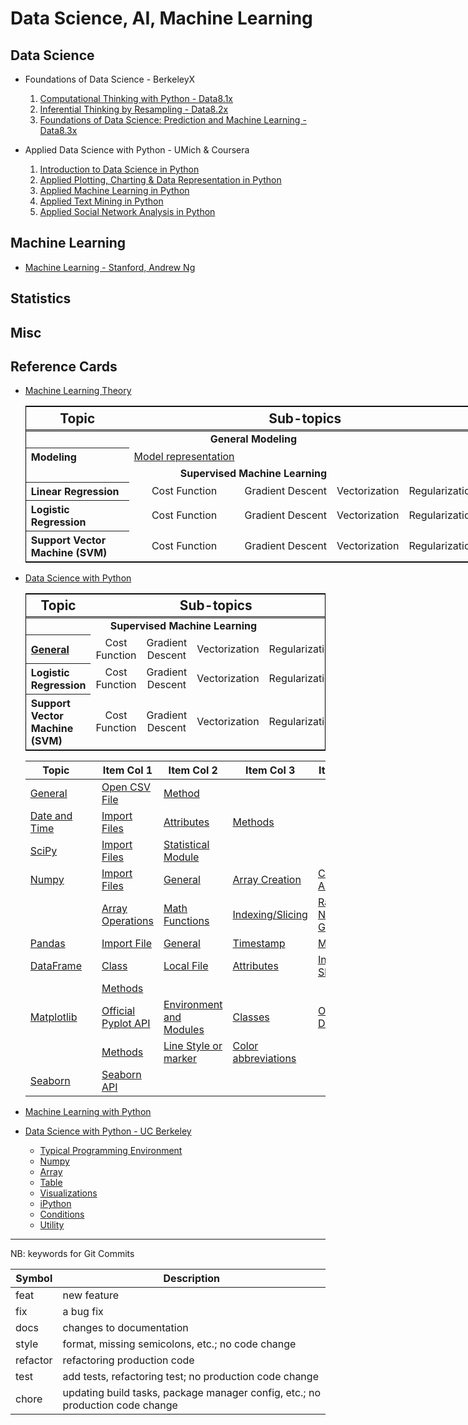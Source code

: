 # Data Science, AI, Machine Learning

## Data Science

+ Foundations of Data Science - BerkeleyX
  1.  [Computational Thinking with Python - Data8.1x](./DSFund-BerkeleyX/1-CompThinkWPython/README.md)
  2.  [Inferential Thinking by Resampling - Data8.2x](./DSFund-BerkeleyX/2-Inferential/README.md)
  3.  [Foundations of Data Science: Prediction and Machine Learning - Data8.3x](./DSFund-BerkeleyX/3-PredictML/README.md)

+ Applied Data Science with Python - UMich & Coursera
  1. [Introduction to Data Science in Python](./AppliedDS-UMich/1-IntroDS/README.md)
  2. [Applied Plotting, Charting & Data Representation in Python](./AppliedDS-UMich/2-InfoVis/README.md)
  3. [Applied Machine Learning in Python](./AppliedDS-UMich/3-AML/README.md)
  4. [Applied Text Mining in Python](./AppliedDS-UMich/4-TextMining/README.md)
  5. [Applied Social Network Analysis in Python](./AppliedDS-UMich/5-SocialNet/README.md)

## Machine Learning

  + [Machine Learning - Stanford, Andrew Ng](./ML/ML-Stanford/README.md)

## Statistics

## Misc


## Reference Cards

+ [Machine Learning Theory](./RefCards/MLTheory.md)

  <table style="align: center; border: 1px solid black; border-collapse: collapse; width: 90vw">
    <thead>
    <tr style="border-bottom: double black;">
      <th style="width: 15vw; font-size: 1.3em; border-right: double back; text-align: center;"> Topic </th>
      <th colspan="4" style="text-align: center; font-size: 1.3em;"> Sub-topics </th>
    </tr>
    </thead>
    <tbody>
    <tr> <td colspan="5" style="text-align: center; font-weight: bolder; height: 1.2em;"> General Modeling </td> </tr>
    <tr>
      <th style="text-align: left;"> Modeling </th>
      <td style="text-align: center;"> <a href="RefCards/MLTheory.md#model-representation"> Model representation </a> </td>
      <td style="text-align: center;">  </td>
      <td style="text-align: center;">  </td>
      <td style="text-align: center;">  </td>
    </tr>
    <tr> <td colspan="5" style="text-align: center; font-weight: bolder; height: 1.2em;"> Supervised Machine Learning </td> </tr>
    <tr>
      <th style="text-align: left;"> Linear Regression </th>
      <td style="text-align: center;"> Cost Function </td>
      <td style="text-align: center;"> Gradient Descent </td>
      <td style="text-align: center;"> Vectorization </td>
      <td style="text-align: center;"> Regularization </td>
    </tr>
    <tr>
      <th style="text-align: left;"> Logistic Regression </th>
      <td style="text-align: center;"> Cost Function </td>
      <td style="text-align: center;"> Gradient Descent </td>
      <td style="text-align: center;"> Vectorization </td>
      <td style="text-align: center;"> Regularization </td>
    </tr>
    <tr>
      <th style="text-align: left;"> Support Vector Machine (SVM) </th>
      <td style="text-align: center;"> Cost Function </td>
      <td style="text-align: center;"> Gradient Descent </td>
      <td style="text-align: center;"> Vectorization </td>
      <td style="text-align: center;"> Regularization </td>
    </tr>
    </tbody>
  </table>

+ [Data Science with Python](./RefCards/PythonDS.md)

  <table style="border: 1px solid black;" align="center" width="90%">
    <thead>
    <tr style="border-bottom: double black;">
      <th width="15vw" style="font-size: 1.3em; border-right: double back; text-align: center;"> Topic </th>
      <th colspan="4" style="text-align: center; font-size: 1.3em;"> Sub-topics </th>
    </tr>
    </thead>
    <tbody>
    <tr> <td colspan="5" style="text-align: center; font-weight: bolder;" height="1.5em"> Supervised Machine Learning </td> </tr>
    <tr>
      <th style="text-align: left;"> <a href="./RefCards./PythonDS.md#general"> General </a></th>
      <td style="text-align: center;"> Cost Function </td>
      <td style="text-align: center;"> Gradient Descent </td>
      <td style="text-align: center;"> Vectorization </td>
      <td style="text-align: center;"> Regularization </td>
    </tr>
    <tr>
      <th style="text-align: left;"> Logistic Regression </th>
      <td style="text-align: center;"> Cost Function </td>
      <td style="text-align: center;"> Gradient Descent </td>
      <td style="text-align: center;"> Vectorization </td>
      <td style="text-align: center;"> Regularization </td>
    </tr>
    <tr>
      <th style="text-align: left;"> Support Vector Machine (SVM) </th>
      <td style="text-align: center;"> Cost Function </td>
      <td style="text-align: center;"> Gradient Descent </td>
      <td style="text-align: center;"> Vectorization </td>
      <td style="text-align: center;"> Regularization </td>
    </tr>
    </tbody>
  </table>

    | Topic | | Item Col 1 | Item Col 2 | Item Col 3 | Item Col 4|
    |-------|-|------------|------------|------------|-----------|
    | [General](./RefCards./PythonDS.md#general) | | [Open CSV File](./RefCards/PythonDS.md#open-cvs-file) | [Method](./RefCards/PythonDS.md#methods) | |
    | [Date and Time](./RefCards/PythonDS.md#date-and-times) | |[Import Files](./RefCards/PythonDS.md#import-files) | [Attributes](./RefCards/PythonDS.md#attributes) | [Methods](./RefCards/PythonDS.md#methods-1) | | 
    | [SciPy](./RefCards/PythonDS.md#scipy) | | [Import Files](./RefCards/PythonDS.md#import-files-1) | [Statistical Module](./RefCards/PythonDS.md#statistical-module) | | |
    | [Numpy](./RefCards/PythonDS.md#numpy) | | [Import Files](./RefCards/PythonDS.md#import-files-2) | [General](./RefCards/PythonDS.md#general-1) | [Array Creation](./RefCards/PythonDS.md#array-creation) | [Combining Array](./RefCards/PythonDS.md#combining-arrays) |
    | | | [Array Operations](./RefCards/PythonDS.md#array-operations) | [Math Functions](./RefCards/PythonDS.md#math-functions) | [Indexing/Slicing](./RefCards/PythonDS.md#indexingslicing) | [Random Number Generator](./RefCards/PythonDS.md#random-number-generator) |
    | [Pandas](./RefCards/PythonDS.md#pandas) | | [Import File](./RefCards/PythonDS.md#import-file) | [General](./RefCards/PythonDS.md#general-2) | [Timestamp](./RefCards/PythonDS.md#timestamp) | [Methods](./RefCards/PythonDS.md#methods-2) | [Lecture Methods](./RefCards/PythonDS.md#lecture-methods) |
    | [DataFrame](./RefCards/PythonDS.md#dataframe) | | [Class](./RefCards/PythonDS.md#class) | [Local File](./RefCards/PythonDS.md#load-file) | [Attributes](./RefCards/PythonDS.md#attributes-1) | [Indexing & Slicing](./RefCards/PythonDS.md#indexing--slicing) |
    |  | | [Methods](./RefCards/PythonDS.md#methods-3) |  |  |  |
    | [Matplotlib](./RefCards/PythonDS.md#matplotlib) | | [Official Pyplot API](./RefCards/PythonDS.md#official-pyplot-api) | [Environment and Modules](./RefCards/PythonDS.md#environment-and-module) |[Classes](./RefCards/PythonDS.md#classes) | [Official Docs](./RefCards/PythonDS.md#official-docs) |
    |  | | [Methods](./RefCards/PythonDS.md#methods-4) | [Line Style or marker](./RefCards/PythonDS.md#line-style-or-marker) | [Color abbreviations](./RefCards/PythonDS.md#color-abbreviations) | | 
    | [Seaborn](./RefCards/PythonDS.md#seaborn) | | [Seaborn API](./RefCards/PythonDS.md#seaborn-api) |  |  |  | 

+ [Machine Learning with Python](./RefCards/PythonML.md)

+ [Data Science with Python - UC Berkeley](./RefCards/DataScience-UCB.md)
    + [Typical Programming Environment](./RefCards/DataScience-UCB.md#typical-programming-environment)
    + [Numpy](./RefCards/DataScience-UCB.md#numpy)
    + [Array](./RefCards/DataScience-UCB.md#array)
    + [Table](./RefCards/DataScience-UCB.md#table)
    + [Visualizations](./DataScience-UCB.md#visualizations)
    + [iPython](./RefCards/DataScience-UCB.md#ipython)
    + [Conditions](./RefCards/DataScience-UCB.md#conditions)
    + [Utility](./RefCards/DataScience-UCB.md#utility)




----------------------------
NB: keywords for Git Commits

| Symbol   | Description |
|----------|-------------|
| feat     | new feature |
| fix      | a bug fix |
| docs     | changes to documentation |
| style    | format, missing semicolons, etc.; no code change |
| refactor | refactoring production code |
| test     | add tests, refactoring test; no production code change |
| chore    | updating build tasks, package manager config, etc.; no production code change |



 